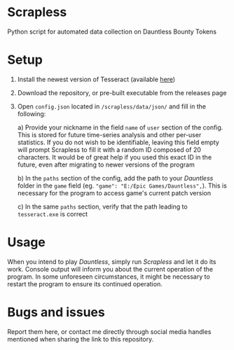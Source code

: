 # Scrapless
Python script for automated data collection on Dauntless Bounty Tokens

# Setup

1. Install the newest version of Tesseract (available [here](https://github.com/UB-Mannheim/tesseract/wiki))
2. Download the repository, or pre-built executable from the releases page
3. Open `config.json` located in `/scrapless/data/json/` and fill in the following:

    a) Provide your nickname in the field `name` of `user` section of the config. This is stored for future time-series analysis and other per-user statistics. If you do not wish to be identifiable, leaving this field empty will prompt Scrapless to fill it with a random ID composed of 20 characters. It would be of great help if you used this exact ID in the future, even after migrating to newer versions of the program
    
    b) In the `paths` section of the config, add the path to your *Dauntless* folder in the `game` field (eg. `"game": "E:/Epic Games/Dauntless",`). This is necessary for the program to access game's current patch version
    
    c) In the same `paths` section, verify that the path leading to `tesseract.exe` is correct
    
# Usage

When you intend to play *Dauntless*, simply run *Scrapless* and let it do its work. Console output will inform you about the current operation of the program. In some unforeseen circumstances, it might be necessary to restart the program to ensure its continued operation.

# Bugs and issues

Report them here, or contact me directly through social media handles mentioned when sharing the link to this repository.
